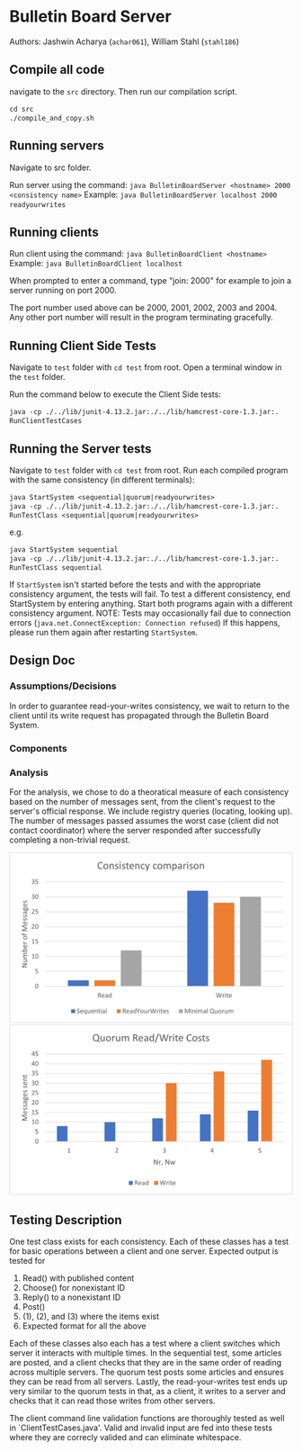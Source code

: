 # Bulletin Board Server
Authors: Jashwin Acharya (`achar061`), William Stahl (`stahl186`)

## Compile all code
navigate to the `src` directory. Then run our compilation script.
````
cd src
./compile_and_copy.sh
````

## Running servers

Navigate to src folder.

Run server using the command: 
`java BulletinBoardServer <hostname> 2000 <consistency name>`
Example: `java BulletinBoardServer localhost 2000 readyourwrites`

## Running clients

Run client using the command: 
`java BulletinBoardClient <hostname>`
Example: `java BulletinBoardClient localhost`

When prompted to enter a command, type "join: 2000" for example to join a server running on port 2000. 

The port number used above can be 2000, 2001, 2002, 2003 and 2004. Any other port number will result in the program terminating gracefully.

## Running Client Side Tests
Navigate to `test` folder with `cd test` from root.
Open a terminal window in the `test` folder.

Run the command below to execute the Client Side tests:
```
java -cp ./../lib/junit-4.13.2.jar:./../lib/hamcrest-core-1.3.jar:. RunClientTestCases
```


## Running the Server tests
Navigate to `test` folder with `cd test` from root.
Run each compiled program with the same consistency (in different terminals):
````
java StartSystem <sequential|quorum|readyourwrites>
java -cp ./../lib/junit-4.13.2.jar:./../lib/hamcrest-core-1.3.jar:. RunTestClass <sequential|quorum|readyourwrites>
````
e.g.
````
java StartSystem sequential
java -cp ./../lib/junit-4.13.2.jar:./../lib/hamcrest-core-1.3.jar:. RunTestClass sequential
````
If `StartSystem` isn't started before the tests and with the appropriate consistency argument, the tests will fail.
To test a different consistency, end StartSystem by entering anything. Start both programs again with a different consistency argument.
NOTE: Tests may occasionally fail due to connection errors (`java.net.ConnectException: Connection refused`) If this happens, please run them again after restarting `StartSystem`.

## Design Doc
### Assumptions/Decisions
In order to guarantee read-your-writes consistency, we wait to return to the client until its write request has propagated through the Bulletin Board System.

### Components

### Analysis
For the analysis, we chose to do a theoratical measure of each consistency based on the number of messages sent, from the client's request to the server's official response. We include registry queries (locating, looking up). The number of messages passed assumes the worst case (client did not contact coordinator) where the server responded after successfully completing a non-trivial request.

![Consistency Comparisons](consistency_comp.png)
![Quorum comparisons for different Nr, Nw](quorum_comp.png)

## Testing Description
One test class exists for each consistency. Each of these classes has a test for basic operations between a client and one server. Expected output is tested for
1. Read() with published content
2. Choose() for nonexistant ID
3. Reply() to a nonexistant ID
4. Post()
5. (1), (2), and (3) where the items exist
6. Expected format for all the above

Each of these classes also each has a test where a client switches which server it interacts with multiple times. In the sequential test, some articles are posted, and a client checks that they are in the same order of reading across multiple servers. The quorum test posts some articles and ensures they can be read from all servers. Lastly, the read-your-writes test ends up very similar to the quorum tests in that, as a client, it writes to a server and checks that it can read those writes from other servers.

The client command line validation functions are thoroughly tested as well in `ClientTestCases.java'. Valid and invalid input are fed into these tests where they are correcly valided and can eliminate whitespace.
